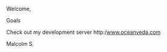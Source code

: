 Welcome, 

Goals

Check out my development server http:/www.oceanveda.com


Malcolm S.
<!--
### System Administration
Hardware | Raspberry Pi | Asus Chromebook | Desktop | Virtual Machines 
--------- | ---------- | ----------------- | ------ | -------
Architecture | ARMv8 Cortex-A53 | ARMv7 Cortex-A17 | Intel | virtual
Processor | Broadcom BCM2837 1.2Ghz | Rockchip RK3288 1.8Ghz | i5-760@2.80GHz x4 | N/A 
RAM | 1GB | 2GB | 8GB | 2GB
Disk | 16GB microSD | 16GB eMMC / 16GB microSD | 500GB HDD 120GB SSD | N/A
Network | B/G/N, Bluetooth | B/G/N/AC | N/A | Internal
OS | IoT | Laptop | Desktop | Server
Distro | Arch Linux  | Arch | Arch | Ubunu


BIOS/GPT/LVM
*unused* 1MiB 
/boot =  1GB    ext4
/     =  25GB   ext4
/home =  *remainder* ext4 



### Web Apps
* Fashion
  * [The Culture Shock Show](www.thecultureshockshow.com) is a web archive of past events. [![Netlify Status](https://api.netlify.com/api/v1/badges/c0498c72-b214-4a05-873a-acad3877cf67/deploy-status)](https://app.netlify.com/sites/relaxed-cray-340501/deploys) 
  * - [x] Migrate from [Google Cloud](cloud.google.com) to [Netlify](www.netlify.com).
  * - [ ] Deploy using Flask
* Restaruant 
  * [Fing Bomb Fried Chicken](http://www.fingbomb.com/) was deployed using WordPress on Google Cloud Compute Engine. 
  * - [ ] Resolve Domain Name
-->

<!--
### Offline Apps
1. outlines the method to implement a relational database at the technical level. It is used to track the serial ID of computer assets, and the logistics
2. A relational database using the entity-relationship (ER) model to create a booking system. Attached is an example model made for my past employment. It is the technical implementation of a database for tracking assets and logistical operations developed using Microsoft Access. The primary focus was to move away from the unreliable tracking workflow provided by Microsoft Excel. Databases: ER RDBM Model, Microsoft Access
-->

<!--
Website: [Project Veda](www.kwabenasafo.com). 
Mission
Purpose & Problem
Build, Sustain, Automate, using Technology
### Future Projects
Project 1
Robotics: Robot Operating System
- Noetic Ninjemys (May 2020 - 2025)
Project 2
Automation: Chatbot, Voicebot, Videobot
Project 3
Sound: Background music of videos, 
Project 4
Games | Database
Project 5
Aviation
Project 6
Space
Fashion blog application: register, log in, posts (create, edit, delete), reveiw magazines, view designer collection, design own magazine
-->

<!--
**SafoM/safom** is a ✨ _special_ ✨ repository because its `README.md` (this file) appears on your GitHub profile.

Here are some ideas to get you started:

- 🔭 I’m currently working on ...
- 🌱 I’m currently learning ...
- 👯 I’m looking to collaborate on ...
- 🤔 I’m looking for help with ...
- 💬 Ask me about ...
- 📫 How to reach me: ...
- 😄 Pronouns: ...
- ⚡ Fun fact: ...
-->
